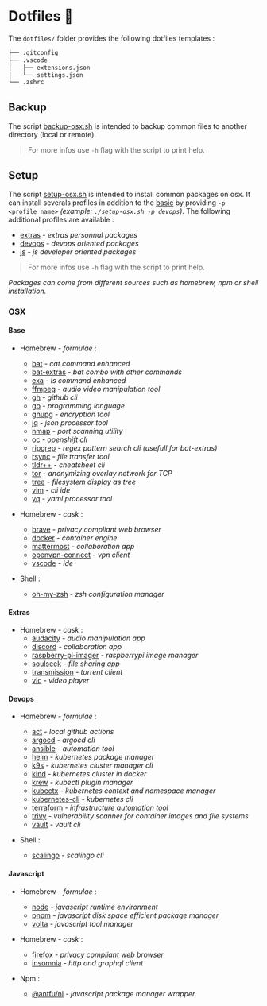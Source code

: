 # Dotfiles :wrench:

The `dotfiles/` folder provides the following dotfiles templates :

```txt
├── .gitconfig
├── .vscode
│   ├── extensions.json
│   └── settings.json
└── .zshrc
```

## Backup

The script [backup-osx.sh](./backup/backup-osx.sh) is intended to backup common files to another directory (local or remote). 

> For more infos use `-h` flag with the script to print help.

## Setup

The script [setup-osx.sh](./setup/setup-osx.sh) is intended to install common packages on osx.
It can install severals profiles in addition to the [basic](#base) by providing `-p <profile_name>` *(example: `./setup-osx.sh -p devops`)*. The following additional profiles are available :
- [extras](#extras) *- extras personnal packages*
- [devops](#devops) *- devops oriented packages*
- [js](#javascript) *- js developer oriented packages*

> For more infos use `-h` flag with the script to print help.

*Packages can come from different sources such as homebrew, npm or shell installation.*

### OSX

#### Base

- Homebrew *- formulae* :
  - [bat](https://github.com/sharkdp/bat) *- cat command enhanced*
  - [bat-extras](https://github.com/eth-p/bat-extras) *- bat combo with other commands*
  - [exa](https://the.exa.website) *- ls command enhanced*
  - [ffmpeg](https://ffmpeg.org/) *- audio video manipulation tool*
  - [gh](https://cli.github.com/) *- github cli*
  - [go](https://go.dev/) *- programming language*
  - [gnupg](https://gnupg.org/) *- encryption tool*
  - [jq](https://stedolan.github.io/jq/) *- json processor tool*
  - [nmap](https://nmap.org/) *- port scanning utility*
  - [oc](https://www.openshift.com/) *- openshift cli*
  - [ripgrep](https://github.com/BurntSushi/ripgrep) *- regex pattern search cli (usefull for bat-extras)*
  - [rsync](https://rsync.samba.org/) *- file transfer tool*
  - [tldr++](https://github.com/isacikgoz/tldr) *- cheatsheet cli*
  - [tor](https://www.torproject.org/) *- anonymizing overlay network for TCP*
  - [tree](https://mama.indstate.edu/users/ice/tree/) *- filesystem display as tree*
  - [vim](https://www.vim.org/) *- cli ide*
  - [yq](https://github.com/mikefarah/yq) *- yaml processor tool*

- Homebrew *- cask* :
  - [brave](https://brave.com/fr/) *- privacy compliant web browser*
  - [docker](https://www.docker.com/) *- container engine*
  - [mattermost](https://mattermost.com/) *- collaboration app*
  - [openvpn-connect](https://openvpn.net/client-connect-vpn-for-mac-os/) *- vpn client*
  - [vscode](https://code.visualstudio.com/) *- ide*

- Shell :
  - [oh-my-zsh](https://github.com/ohmyzsh/ohmyzsh/) *- zsh configuration manager*

#### Extras

- Homebrew *- cask* :
  - [audacity](https://www.audacityteam.org/) *- audio manipulation app*
  - [discord](https://discord.com/) *- collaboration app*
  - [raspberry-pi-imager](https://www.raspberrypi.org/downloads/) *- raspberrypi image manager*
  - [soulseek](https://slsknet.org/) *- file sharing app*
  - [transmission](https://transmissionbt.com/) *- torrent client*
  - [vlc](https://videolan.org/) *- video player*

#### Devops

- Homebrew *- formulae* :
  - [act](https://github.com/nektos/act) *- local github actions*
  - [argocd](https://argoproj.github.io/cd) *- argocd cli*
  - [ansible](https://docs.ansible.com/) *- automation tool*
  - [helm](https://helm.sh/) *- kubernetes package manager*
  - [k9s](https://k9scli.io/) *- kubernetes cluster manager cli*
  - [kind](https://kind.sigs.k8s.io/) *- kubernetes cluster in docker*
  - [krew](https://sigs.k8s.io/krew/) *- kubectl plugin manager*
  - [kubectx](https://github.com/ahmetb/kubectx) *- kubernetes context and namespace manager*
  - [kubernetes-cli](https://kubernetes.io/docs/reference/kubectl/kubectl/) *- kubernetes cli*
  - [terraform](https://www.terraform.io/) *- infrastructure automation tool*
  - [trivy](https://aquasecurity.github.io/trivy/) *- vulnerability scanner for container images and file systems*
  - [vault](https://vaultproject.io/) *- vault cli*

- Shell :
  - [scalingo](https://doc.scalingo.com/) *- scalingo cli*

#### Javascript

- Homebrew *- formulae* :
  - [node](https://nodejs.org/) *- javascript runtime environment*
  - [pnpm](https://pnpm.io/fr/) *- javascript disk space efficient package manager*
  - [volta](https://volta.sh/) *- javascript tool manager*

- Homebrew  *- cask* :
  - [firefox](https://www.mozilla.org/firefox/) *- privacy compliant web browser*
  - [insomnia](https://insomnia.rest/) *- http and graphql client*

- Npm :
  - [@antfu/ni](https://github.com/antfu/ni) *- javascript package manager wrapper*
